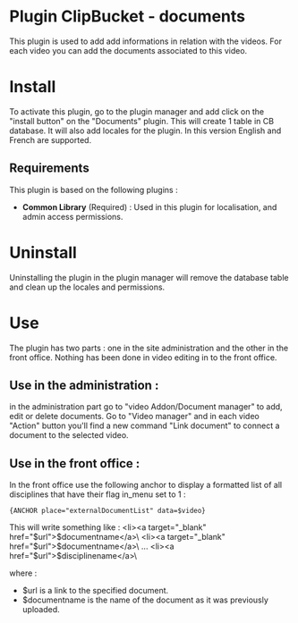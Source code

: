 # Plugin ClipBucket - documents
This plugin is used to add add informations in relation with the videos. For each video you can add the documents associated to this video.

# Install
To activate this plugin, go to the plugin manager and add click on the "install button" on the "Documents" plugin. 
This will create 1 table in CB database. It will also add locales for the plugin. In this version English and French are supported.

## Requirements
This plugin is based on the following plugins :

- **Common Library** (Required) : Used in this plugin for localisation, and admin access permissions. 

# Uninstall
Uninstalling the plugin in the plugin manager will remove the database table and clean up the locales and permissions.
	
# Use
The plugin has two parts : one in the site administration and the other in the front office. Nothing has been done in video editing in to the front office.

## Use in the administration :
in the administration part go to "video Addon/Document manager" to add, edit or delete documents.
Go to "Video manager" and in each video "Action" button you'll find a new command "Link document" to connect a document to the selected video. 

## Use in the front office :

In the front office use the following anchor to display a formatted list of all disciplines that have their flag in_menu set to 1 :

	{ANCHOR place="externalDocumentList" data=$video}

This will write something like :
	\<li>\<a target="_blank" href="$url">$documentname\</a>\\</li>
	\<li>\<a target="_blank" href="$url">$documentname\</a>\\</li>
	...
	\<li>\<a href="$url">$disciplinename\</a>\\</li>

where :

- $url is a link to the specified document.
- $documentname is the name of the document as it was previously uploaded.

